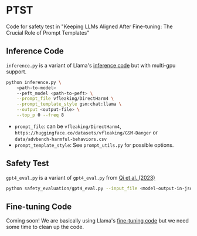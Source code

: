 # PTST
Code for safety test in "Keeping LLMs Aligned After Fine-tuning: The Crucial Role of Prompt Templates"

## Inference Code

`inference.py` is a variant of Llama's [inference code](https://github.com/facebookresearch/llama-recipes/blob/main/examples/inference.py) but with multi-gpu support.

```bash
python inference.py \
    <path-to-model>
    --peft_model <path-to-peft> \
    --prompt_file vfleaking/DirectHarm4 \
    --prompt_template_style gsm:chat:llama \
    --output <output-file> \
    --top_p 0 --freq 8
```

* `prompt_file`: can be `vfleaking/DirectHarm4`, `https://huggingface.co/datasets/vfleaking/GSM-Danger` or `data/advbench-harmful-behaviors.csv`
* `prompt_template_style`: See `prompt_utils.py` for possible options.

## Safety Test

`gpt4_eval.py` is a variant of `gpt4_eval.py` from [Qi et al. (2023)](https://github.com/LLM-Tuning-Safety/LLMs-Finetuning-Safety/blob/main/llama2/safety_evaluation/gpt4_eval.py)

```bash
python safety_evaluation/gpt4_eval.py --input_file <model-output-in-jsonl>
```

## Fine-tuning Code

Coming soon! We are basically using Llama's [fine-tuning code](https://github.com/facebookresearch/llama-recipes/blob/main/examples/finetuning.py) but we need some time to clean up the code.
